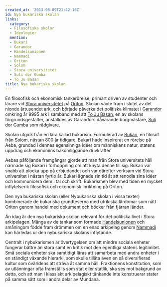 ```yaml
---
created_at: '2013-08-09T21:42:16Z'
id: Nya bukariska skolan
links:
  category:
  - Filosofiska skolor
  - Ideologier
  mention:
  - Bukari
  - Garandor
  - Handelsunionen
  - Nammadi
  - Oriton
  - Solom
  - Stora universitetet
  - Suli dor Gumba
  - To Ju Basan
title: Nya bukariska skolan
---
```


En filosofisk och ekonomisk tankerörelse, primärt driven av studenter och lärare vid [Stora
universitetet] på [Oriton]. Skolan växte fram i slutet av det nionde årtusendet ark, och började
påverka det politiska klimatet i [Garandor] omkring år 9995 ark i samband med att [To Ju Basan], en
av skolans förgrundsgestalter, anställdes av Garandors dåvarande borgmästare, [Suli dor Gumba] som
rådgivare.

Skolan utgick från en lära kallad bukarism. Formulerad av [Bukari], en filosof från [Solom], nästan
800 år tidigare. Bukari hade inspirerat en rörelse på Aeba, grundad i dennes egensinniga idéer om
människans natur, statens uppdrag och ekonomins bakomliggande drivkrafter.

Aebas påföljande framgångar gjorde att man från Stora universitets håll närmade sig Bukari i
förhoppning om att knyta denne till sig. Bukari var snabb att plocka upp på erbjudandet och var
därefter verksam vid Stora universitet i nästan fyrtio år. Bukari ägnade sin tid åt att renodla sina
idéer och kommunicera dem i tal och skrift. Bukarismen blev med tiden en mycket inflytelserik
filosofisk och ekonomisk inriktning på Oriton.

Den nya bukariska skolan (eller Nybukariska skolan i vissa texter) kombinerade de bukariska
grundteserna med utrikiska lärdomar som nått Oriton genom handel med dokument och böcker från
fjärran länder.

Än idag är den nya bukariska skolan relevant för det politiska livet i Stora arkipelagen. Många av
de tankar som formade [Handelsunionen] och småningom födde fram drömmen om en enad arkipelag genom
[Nammadi] kan härledas ur den nybukariska skolans inflytande.

Centralt i nybukarismen är övertygelsen om att mindre sociala enheter fungerar bättre än stora samt
en kritik mot den egentliga statens legitimitet. Små sociala enheter ska samtidigt läras att
samarbeta med andra enheter i en ständigt växande hierarki, som skulle tillåta även en så
diversifierad kultur som övärldens att sträva åt samma håll. Fraktionens konstitution, som av
utlänningar ofta framställs som stat eller statlik, ska ses mot bakgrund av detta, och att man i
klassiskt arkipelagiskt tänkande inte konstruerar stater på samma sätt som i andra delar av Mundana.

  [Stora universitetet]: Stora_universitetet
  [Oriton]: Oriton
  [Garandor]: Garandor
  [To Ju Basan]: To_Ju_Basan
  [Suli dor Gumba]: Suli_dor_Gumba
  [Bukari]: Bukari
  [Solom]: Solom
  [Handelsunionen]: Handelsunionen
  [Nammadi]: Nammadi